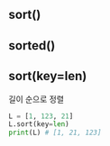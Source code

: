 ## sort()

## sorted()

## sort(key=len)
길이 순으로 정렬
```python
L = [1, 123, 21]
L.sort(key=len)
print(L) # [1, 21, 123]
```